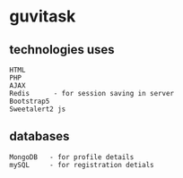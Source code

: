# guvitask

## technologies uses
```
HTML
PHP
AJAX
Redis      - for session saving in server
Bootstrap5
Sweetalert2 js
```

## databases
```
MongoDB   - for profile details
mySQL     - for registration detials
```

